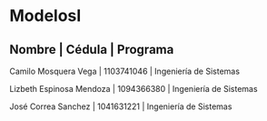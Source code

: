 # ModelosI

Nombre                   | Cédula     |  Programa
---------------------------------------------------------------
Camilo Mosquera Vega     | 1103741046 |  Ingeniería de Sistemas

Lizbeth Espinosa Mendoza | 1094366380 |  Ingeniería de Sistemas

José Correa Sanchez      | 1041631221 |  Ingeniería de Sistemas
